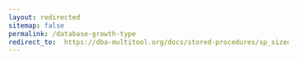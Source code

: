 ```yaml
---
layout: redirected
sitemap: false
permalink: /database-growth-type
redirect_to:  https://dba-multitool.org/docs/stored-procedures/sp_sizeoptimiser/checks/#database-growth-type
---
```

